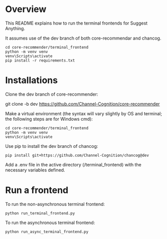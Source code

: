 # Overview
This README explains how to run the terminal frontends for Suggest Anything.

It assumes use of the dev branch of both core-recommendar and chancog.

```console
cd core-recommender/terminal_frontend
python -m venv venv
venv\Scripts\activate
pip install -r requirements.txt
```


# Installations
Clone the dev branch of core-recommender:

git clone -b dev https://github.com/Channel-Cognition/core-recommender

Make a virtual environment (the syntax will vary slightly by OS and terminal; the following steps are for Windows cmd):

```console
cd core-recommender/terminal_frontend
python -m venv venv
venv\Scripts\activate
```

Use pip to install the dev branch of chancog:

```console
pip install git+https://github.com/Channel-Cognition/chancog@dev
```

Add a .env file in the active directory (/terminal_frontend) with the necessary variables defined.

# Run a frontend
To run the non-asynchronous terminal frontend:

```console
python run_terminal_frontend.py
```

To run the asynchronous terminal frontend:

```console
python run_async_terminal_frontend.py
```